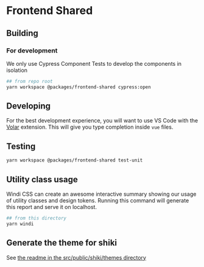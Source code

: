 # Frontend Shared

## Building

### For development

We only use Cypress Component Tests to develop the components in isolation

```bash
## from repo root
yarn workspace @packages/frontend-shared cypress:open
```

## Developing

For the best development experience, you will want to use VS Code with the [Volar](https://marketplace.visualstudio.com/items?itemName=johnsoncodehk.volar) extension. This will give you type completion inside `vue` files.

## Testing

```bash
yarn workspace @packages/frontend-shared test-unit
```

## Utility class usage

Windi CSS can create an awesome interactive summary showing our usage of utility classes and design tokens. Running this command will generate this report and serve it on localhost.

```bash
## from this directory
yarn windi
```

## Generate the theme for shiki

See [the readme in the src/public/shiki/themes directory](./src/public/shiki/themes/ReadMe.md)
